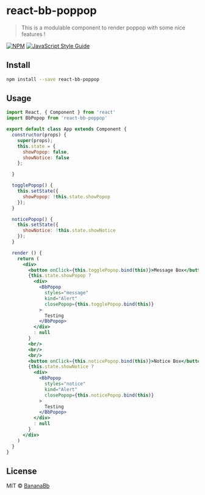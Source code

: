 # react-bb-poppop

> This is a modulable component to render poppop with some nice features !

[![NPM](https://img.shields.io/npm/v/react-bb-poppop.svg)](https://www.npmjs.com/package/react-bb-poppop) [![JavaScript Style Guide](https://img.shields.io/badge/code_style-standard-brightgreen.svg)](https://standardjs.com)

## Install

```bash
npm install --save react-bb-poppop
```

## Usage

```jsx
import React, { Component } from 'react'
import BbPopop from 'react-bb-poppop'

export default class App extends Component {
  constructor(props) {
    super(props);
    this.state = {
      showPopop: false,
      showNotice: false
    };

  }

  togglePopop() {
    this.setState({
      showPopop: !this.state.showPopop
    });
  }

  noticePopop() {
    this.setState({
      showNotice: !this.state.showNotice
    });
  }

  render () {
    return (
      <div>
        <button onClick={this.togglePopop.bind(this)}>Message Box</button>
        {this.state.showPopop ? 
          <div>
            <BbPopop 
              styles="message"
              kind="Alert"
              closePopop={this.togglePopop.bind(this)}
            >
              Testing
            </BbPopop>
          </div>
          : null
        }
        <br/>
        <br/>
        <br/>
        <button onClick={this.noticePopop.bind(this)}>Notice Box</button>
        {this.state.showNotice ? 
          <div>
            <BbPopop 
              styles="notice"
              kind="Alert"
              closePopop={this.noticePopop.bind(this)}
            >
              Testing
            </BbPopop>
          </div>
          : null
        }
      </div>
    )
  }
}
```

## License

MIT © [BananaBb](https://github.com/BananaBb)
